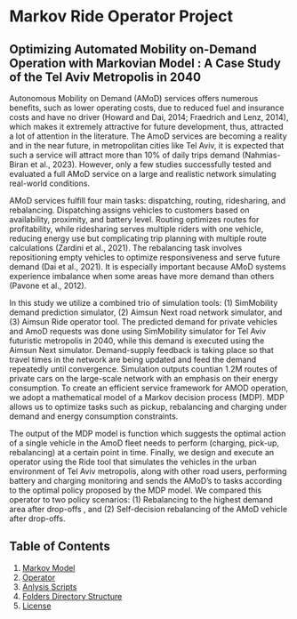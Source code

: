 # Markov Ride Operator Project

## Optimizing Automated Mobility on-Demand Operation with Markovian Model : A Case Study of the Tel Aviv Metropolis in 2040 

Autonomous Mobility on Demand (AMoD) services offers numerous benefits, such as lower operating costs, due to reduced fuel and insurance costs and have no driver (Howard and Dai, 2014; Fraedrich and Lenz, 2014), which makes it extremely attractive for future development, thus, attracted a lot of attention in the literature. The AmoD services are becoming a reality and in the near future, in metropolitan cities like Tel Aviv, it is expected that such a service will attract more than 10% of daily trips demand (Nahmias-Biran et al., 2023). However, only a few studies successfully tested and evaluated a full  AMoD service on a large and realistic network simulating real-world conditions. 

AMoD services fulfill four main tasks: dispatching, routing, ridesharing, and rebalancing. Dispatching assigns vehicles to customers based on availability, proximity, and battery level. Routing optimizes routes for profitability, while ridesharing serves multiple riders with one vehicle, reducing energy use but complicating trip planning with multiple route calculations (Zardini et al., 2021). The rebalancing task involves repositioning empty vehicles to optimize responsiveness and serve future demand (Dai et al., 2021). It is especially important because AMoD systems experience imbalance when some areas have more demand than others (Pavone et al., 2012).   

In this study we utilize a combined trio of simulation tools: (1) SimMobility demand prediction simulator, (2) Aimsun Next road network simulator, and (3) Aimsun Ride operator tool. The predicted demand for private vehicles and AmoD requests was done using SimMobility simulator for Tel Aviv futuristic metropolis in 2040, while this   demand is executed using the Aimsun Next simulator. Demand-supply feedback is taking place so that travel times in the network are being updated and feed the demand repeatedly until convergence. Simulation outputs countian 1.2M routes of private cars on the large-scale network with an emphasis on their energy consumption. To create an efficient service framework for AMOD operation, we adopt a mathematical model of a Markov decision process (MDP). MDP allows us to optimize tasks such as pickup, rebalancing and charging under demand and energy consumption constraints.  

The output of the MDP model is function  which suggests the optimal action of a single vehicle in the AmoD fleet needs to perform (charging, pick-up, rebalancing) at a certain point in time. Finally, we design and execute an operator using the Ride tool that simulates the vehicles in the urban environment of Tel Aviv metropolis, along with other road users, performing battery and charging monitoring and sends the AMoD’s to tasks according to the optimal policy proposed by the MDP model. We compared this operator to two policy scenarios: (1) Rebalancing to the highest demand area  after drop-offs , and (2) Self-decision rebalancing of the AMoD vehicle after drop-offs. 


## Table of Contents
1. [Markov  Model](#data-directory-structure)
2. [Operator](#data-directory-structure)
3. [Anlysis Scripts](#data-directory-structure)
4. [Folders Directory Structure](https://github.com/futuremobilitylabTAU/markov_ride_tlv/wiki/Folders-Directory-Structure)
5. [License](#license)
